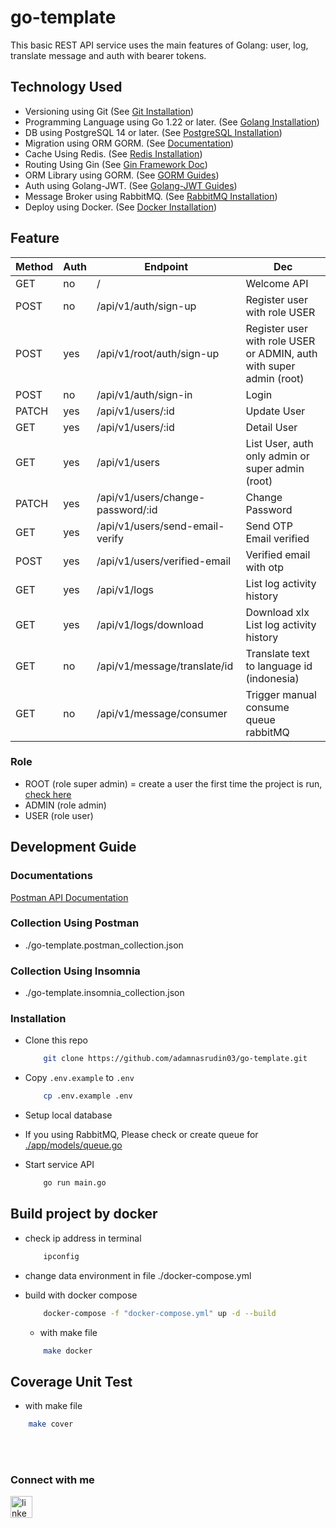 # go-template
 This basic REST API service uses the main features of Golang: user, log, translate message and auth with bearer tokens.


## Technology Used
- Versioning using Git (See <a href="https://git-scm.com/book/en/v2/Getting-Started-Installing-Git" target="_blank">Git Installation</a>)
- Programming Language using Go 1.22 or later. (See <a href="https://golang.org/doc/install" target="_blank">Golang Installation</a>)
- DB using PostgreSQL 14 or later. (See <a href="https://www.postgresql.org/download/" target="_blank">PostgreSQL Installation</a>)
- Migration using ORM GORM. (See <a href="https://gorm.io/docs/migration.html" target="_blank">Documentation</a>)
- Cache Using Redis. (See <a href="https://redis.io/docs/latest/operate/oss_and_stack/install/install-redis/" target="_blank">Redis Installation</a>)
- Routing Using Gin (See <a href="https://gin-gonic.com/docs/quickstart/" target="_blank">Gin Framework Doc</a>)
- ORM Library using GORM. (See <a href="https://gorm.io/docs/index.html" target="_blank">GORM Guides</a>)
- Auth using Golang-JWT. (See <a href="https://github.com/golang-jwt/jwt" target="_blank">Golang-JWT Guides</a>)
- Message Broker using RabbitMQ. (See <a href="https://www.rabbitmq.com/docs/download/" target="_blank">RabbitMQ Installation</a>)
- Deploy using Docker. (See <a href="https://docs.docker.com/desktop/" target="_blank">Docker Installation</a>)

## Feature
| Method | Auth | Endpoint                          | Dec                                                                   |
| ------ | ---- | --------------------------------- | --------------------------------------------------------------------- |
| GET    | no   | /                                 | Welcome API                                                           |
| POST   | no   | /api/v1/auth/sign-up              | Register user with role USER                                          |
| POST   | yes  | /api/v1/root/auth/sign-up         | Register user with role USER or ADMIN, auth with super admin (root)   |
| POST   | no   | /api/v1/auth/sign-in              | Login                                                                 |
| PATCH  | yes  | /api/v1/users/:id                 | Update User                                                           |
| GET    | yes  | /api/v1/users/:id                 | Detail User                                                           |
| GET    | yes  | /api/v1/users                     | List User, auth only admin or super admin (root)                      |
| PATCH  | yes  | /api/v1/users/change-password/:id | Change Password                                                       |
| GET    | yes  | /api/v1/users/send-email-verify   | Send OTP Email verified                                               |
| POST   | yes  | /api/v1/users/verified-email      | Verified email with otp                                               |
| GET    | yes  | /api/v1/logs                      | List log activity history                                             |
| GET    | yes  | /api/v1/logs/download             | Download xlx List log activity history                                |
| GET    | no   | /api/v1/message/translate/id      | Translate text to language id (indonesia)                             |
| GET    | no   | /api/v1/message/consumer          | Trigger manual consume queue rabbitMQ                                 |

### Role
- ROOT  (role super admin) = create a user the first time the project is run, <a href="https://github.com/adamnasrudin03/go-template/blob/main/pkg/seeders/user.go#L14" target="_blank"> check here </a> 
- ADMIN (role admin)
- USER (role user)
  

## Development Guide

### Documentations
  <a href="https://documenter.getpostman.com/view/10619265/2sA3Qzaooy" target="_blank"> Postman API Documentation </a>

### Collection Using Postman
- ./go-template.postman_collection.json
  
### Collection Using Insomnia
- ./go-template.insomnia_collection.json
  
### Installation
- Clone this repo

    ```sh
        git clone https://github.com/adamnasrudin03/go-template.git
    ```

- Copy `.env.example` to `.env`

    ```sh
        cp .env.example .env
    ```
- Setup local database
- If you using RabbitMQ, Please check or create queue for <a href="https://github.com/adamnasrudin03/go-template/blob/main/app/models/queue.go#L8" target="_blank"> ./app/models/queue.go </a>
- Start service API
    ```sh
        go run main.go
    ```

## Build project by docker
- check ip address in terminal
    ```sh
        ipconfig
    ```
- change data environment in file ./docker-compose.yml
- build with docker compose

    ```sh
        docker-compose -f "docker-compose.yml" up -d --build 
    ```
    - with make file
    ```sh
        make docker
    ```

## Coverage Unit Test
  - with make file
  ```sh
      make cover
  ```



<br clear="both"> </br>
### Connect with me
  <a href="https://www.linkedin.com/in/adam-nasrudin/" target="_blank">
    <img src="https://img.shields.io/static/v1?message=LinkedIn&logo=linkedin&label=&color=0077B5&logoColor=white&labelColor=&style=for-the-badge" height="35" alt="linkedin logo"  />
  </a>
